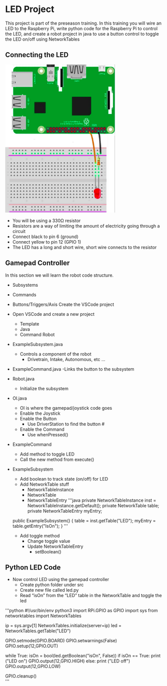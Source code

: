 # LED Project

This project is part of the preseason training.  In this training you will wire an LED to the Raspberry Pi, write python code for the Raspberry Pi to control the LED, and create a robot project in java to use a button control to toggle the LED on/off using NetworkTables

## Connecting the LED
![Raspberry Pi wiring diagram](images/rpi_led.png)
- You will be using a 330Ω resistor
- Resistors are a way of limiting the amount of electricity going through a circuit
- Connect black to pin 6 (ground)
- Connect yellow to pin 12 (GPIO 1)
- The LED has a long and short wire, short wire connects to the resistor

## Gamepad Controller
In this section we will learn the robot code structure.  
- Subsystems
- Commands
- Buttons/Triggers/Axis
Create the VSCode project
- Open VSCode and create a new project
    - Template
    - Java
    - Command Robot
- ExampleSubsystem.java
    - Controls a component of the robot
        - Drivetrain, Intake, Autonomous, etc ...
- ExampleCommand.java
    -Links the button to the subsystem
- Robot.java
    - Initialize the subsystem
- OI.java
    - OI is where the gamepad/joystick code goes
    - Enable the Joystick
    - Enable the Button	
        - Use DriverStation to find the button #
    - Enable the Command
        - Use whenPressed()
- ExampleCommand
    - Add method to toggle LED
    - Call the new method from execute()
- ExampleSubsystem
    - Add boolean to track state (on/off) for LED
    - Add NetworkTable stuff
        - NetworkTableInstance
        - NetworkTable
        - NetworkTableEntry
        '''java
        private NetworkTableInstance inst = NetworkTableInstance.getDefault();
  private NetworkTable table;
  private NetworkTableEntry myEntry;

  public ExampleSubsystem() {
    table = inst.getTable("LED");
    myEntry = table.getEntry("IsOn");
  }
'''
    - Add toggle method
        - Change toggle value
        - Update NetworkTableEntry
            - setBoolean()

## Python LED Code
- Now control LED using the gamepad controller
    - Create python folder under src
    - Create new file called led.py
    - Read “isOn” from the “LED” table in the NetworkTable and toggle the led

'''python
#!/usr/bin/env python3
import RPi.GPIO as GPIO
import sys
from networktables import NetworkTables

ip = sys.argv[1]
NetworkTables.initialize(server=ip)
led = NetworkTables.getTable("LED")

GPIO.setmode(GPIO.BOARD)
GPIO.setwarnings(False)
GPIO.setup(12,GPIO.OUT)

while True:
    isOn = bool(led.getBoolean("isOn", False))
    if isOn == True:
        print ("LED on")
        GPIO.output(12,GPIO.HIGH)
    else:
        print ("LED off")
        GPIO.output(12,GPIO.LOW)

GPIO.cleanup()  
'''

